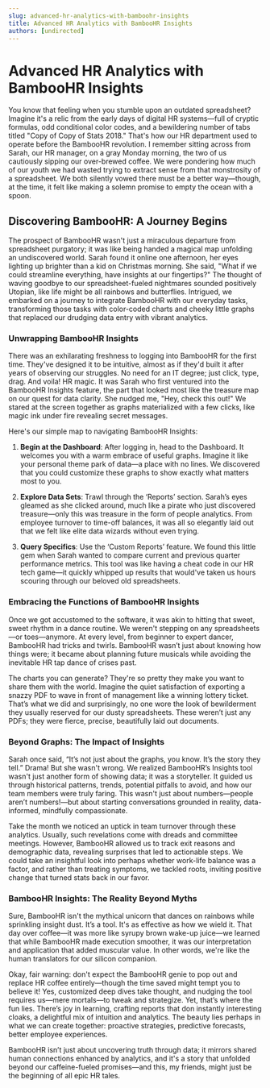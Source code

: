 ```yaml
---
slug: advanced-hr-analytics-with-bamboohr-insights
title: Advanced HR Analytics with BambooHR Insights
authors: [undirected]
---
```



# Advanced HR Analytics with BambooHR Insights

You know that feeling when you stumble upon an outdated spreadsheet? Imagine it's a relic from the early days of digital HR systems—full of cryptic formulas, odd conditional color codes, and a bewildering number of tabs titled "Copy of Copy of Stats 2018." That's how our HR department used to operate before the BambooHR revolution. I remember sitting across from Sarah, our HR manager, on a gray Monday morning, the two of us cautiously sipping our over-brewed coffee. We were pondering how much of our youth we had wasted trying to extract sense from that monstrosity of a spreadsheet. We both silently vowed there must be a better way—though, at the time, it felt like making a solemn promise to empty the ocean with a spoon.

## Discovering BambooHR: A Journey Begins

The prospect of BambooHR wasn't just a miraculous departure from spreadsheet purgatory; it was like being handed a magical map unfolding an undiscovered world. Sarah found it online one afternoon, her eyes lighting up brighter than a kid on Christmas morning. She said, "What if we could streamline everything, have insights at our fingertips?" The thought of waving goodbye to our spreadsheet-fueled nightmares sounded positively Utopian, like life might be all rainbows and butterflies. Intrigued, we embarked on a journey to integrate BambooHR with our everyday tasks, transforming those tasks with color-coded charts and cheeky little graphs that replaced our drudging data entry with vibrant analytics.

### Unwrapping BambooHR Insights

There was an exhilarating freshness to logging into BambooHR for the first time. They've designed it to be intuitive, almost as if they'd built it after years of observing our struggles. No need for an IT degree; just click, type, drag. And voila! HR magic. It was Sarah who first ventured into the BambooHR Insights feature, the part that looked most like the treasure map on our quest for data clarity. She nudged me, "Hey, check this out!" We stared at the screen together as graphs materialized with a few clicks, like magic ink under fire revealing secret messages.

Here's our simple map to navigating BambooHR Insights:

1. **Begin at the Dashboard**: After logging in, head to the Dashboard. It welcomes you with a warm embrace of useful graphs. Imagine it like your personal theme park of data—a place with no lines. We discovered that you could customize these graphs to show exactly what matters most to you.

2. **Explore Data Sets**: Trawl through the ‘Reports’ section. Sarah’s eyes gleamed as she clicked around, much like a pirate who just discovered treasure—only this was treasure in the form of people analytics. From employee turnover to time-off balances, it was all so elegantly laid out that we felt like elite data wizards without even trying.

3. **Query Specifics**: Use the ‘Custom Reports’ feature. We found this little gem when Sarah wanted to compare current and previous quarter performance metrics. This tool was like having a cheat code in our HR tech game—it quickly whipped up results that would've taken us hours scouring through our beloved old spreadsheets.

### Embracing the Functions of BambooHR Insights

Once we got accustomed to the software, it was akin to hitting that sweet, sweet rhythm in a dance routine. We weren't stepping on any spreadsheets—or toes—anymore. At every level, from beginner to expert dancer, BambooHR had tricks and twirls. BambooHR wasn’t just about knowing how things were; it became about planning future musicals while avoiding the inevitable HR tap dance of crises past.

The charts you can generate? They're so pretty they make you want to share them with the world. Imagine the quiet satisfaction of exporting a snazzy PDF to wave in front of management like a winning lottery ticket. That’s what we did and surprisingly, no one wore the look of bewilderment they usually reserved for our dusty spreadsheets. These weren’t just any PDFs; they were fierce, precise, beautifully laid out documents.

### Beyond Graphs: The Impact of Insights

Sarah once said, “It’s not just about the graphs, you know. It’s the story they tell.” Drama! But she wasn't wrong. We realized BambooHR’s Insights tool wasn't just another form of showing data; it was a storyteller. It guided us through historical patterns, trends, potential pitfalls to avoid, and how our team members were truly faring. This wasn't just about numbers—people aren’t numbers!—but about starting conversations grounded in reality, data-informed, mindfully compassionate.

Take the month we noticed an uptick in team turnover through these analytics. Usually, such revelations come with dreads and committee meetings. However, BambooHR allowed us to track exit reasons and demographic data, revealing surprises that led to actionable steps. We could take an insightful look into perhaps whether work-life balance was a factor, and rather than treating symptoms, we tackled roots, inviting positive change that turned stats back in our favor.

### BambooHR Insights: The Reality Beyond Myths

Sure, BambooHR isn't the mythical unicorn that dances on rainbows while sprinkling insight dust. It’s a tool. It's as effective as how we wield it. That day over coffee—it was more like syrupy brown wake-up juice—we learned that while BambooHR made execution smoother, it was our interpretation and application that added muscular value. In other words, we're like the human translators for our silicon companion.

Okay, fair warning: don't expect the BambooHR genie to pop out and replace HR coffee entirely—though the time saved might tempt you to believe it! Yes, customized deep dives take thought, and nudging the tool requires us—mere mortals—to tweak and strategize. Yet, that’s where the fun lies. There’s joy in learning, crafting reports that don instantly interesting cloaks, a delightful mix of intuition and analytics. The beauty lies perhaps in what we can create together: proactive strategies, predictive forecasts, better employee experiences.

BambooHR isn’t just about uncovering truth through data; it mirrors shared human connections enhanced by analytics, and it's a story that unfolded beyond our caffeine-fueled promises—and this, my friends, might just be the beginning of all epic HR tales.